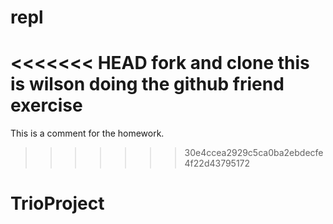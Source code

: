 # repl
<<<<<<< HEAD
fork and clone
this is wilson doing the github friend exercise
=======

This is a comment for the homework.
>>>>>>> 30e4ccea2929c5ca0ba2ebdecfe4f22d43795172
# TrioProject
